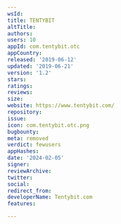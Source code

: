 ```yaml
---
wsId: 
title: TENTYBIT
altTitle: 
authors: 
users: 10
appId: com.tentybit.otc
appCountry: 
released: '2019-06-12'
updated: '2019-06-21'
version: '1.2'
stars: 
ratings: 
reviews: 
size: 
website: https://www.tentybit.com/
repository: 
issue: 
icon: com.tentybit.otc.png
bugbounty: 
meta: removed
verdict: fewusers
appHashes: 
date: '2024-02-05'
signer: 
reviewArchive: 
twitter: 
social: 
redirect_from: 
developerName: Tentybit.com
features: 

---
```


